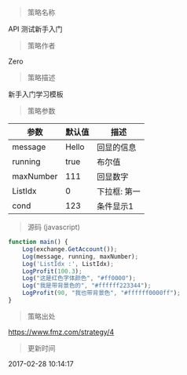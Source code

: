 
> 策略名称

API 测试新手入门

> 策略作者

Zero

> 策略描述

新手入门学习模板

> 策略参数



|参数|默认值|描述|
|----|----|----|
|message|Hello|回显的信息|
|running|true|布尔值|
|maxNumber|111|回显数字|
|ListIdx|0|下拉框: 第一|第二|第三|
|cond|123|条件显示1|


> 源码 (javascript)

``` javascript
function main() {
    Log(exchange.GetAccount());
    Log(message, running, maxNumber);
    Log('ListIdx :', ListIdx);
    LogProfit(100.3);
    Log("这是红色字体颜色", "#ff0000");
    Log("我是带背景色的", "#ffffff223344");
    LogProfit(90, "我也带背景色", "#ffffff0000ff");
}
```

> 策略出处

https://www.fmz.com/strategy/4

> 更新时间

2017-02-28 10:14:17
